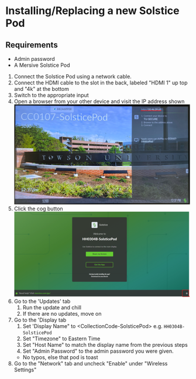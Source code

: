 # Installing/Replacing a new Solstice Pod

## Requirements
- Admin password
- A Mersive Solstice Pod

1. Connect the Solstice Pod using a network cable.
2. Connect the HDMI cable to the slot in the back, labeled "HDMI 1" up top and "4k" at the bottom
3. Switch to the appropriate input
4. Open a browser from your other device and visit the IP address shown
   ![Solstice pod page with the IP address highlighted](img/solstice_ip.png)
5. Click the cog button
   ![Solstice Pod page highlighting the cog icon to go to settings](img/solstice_conf.png)
6. Go to the 'Updates' tab
   1. Run the update and chill
   2. If there are no updates, move on
7. Go to the 'Display tab
   1. Set 'Display Name" to <CollectionCode-SolsticePod\> e.g. `HH0304B-SolsticePod`
   2. Set "Timezone" to Eastern Time
   3. Set "Host Name" to match the display name from the previous steps
   4. Set "Admin Password" to the admin password you were given.
    - No typos, else that pod is toast
8. Go to the "Network" tab and uncheck "Enable" under "Wireless Settings"
